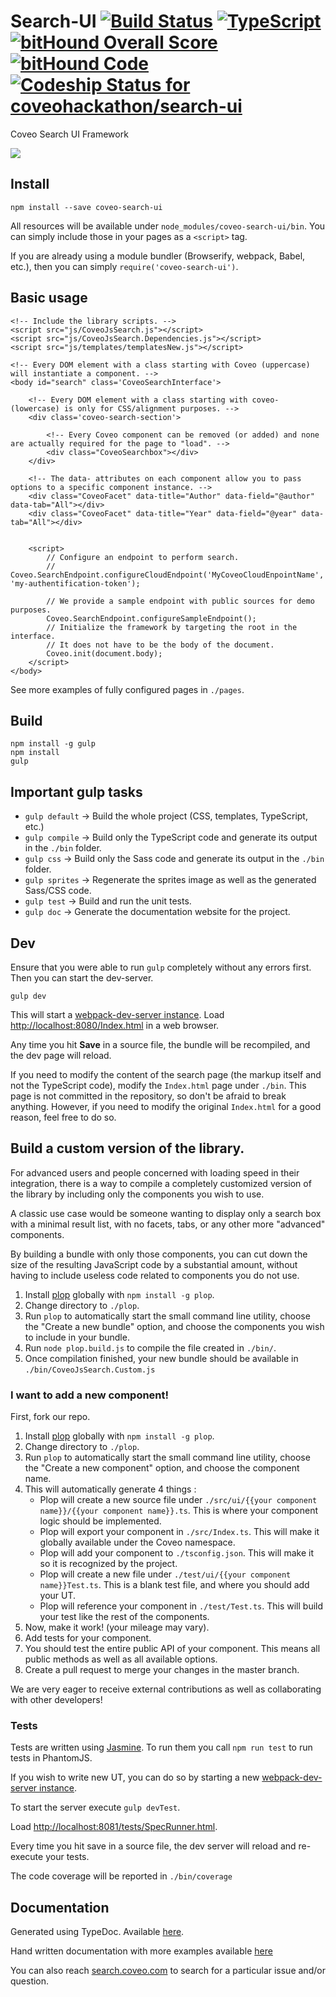 # Search-UI [![Build Status](https://travis-ci.org/coveo/search-ui.svg?branch=master)](https://travis-ci.org/coveo/search-ui) [![TypeScript](https://badges.frapsoft.com/typescript/version/typescript-v18.svg?v=100)](https://github.com/ellerbrock/typescript-badges/) [![bitHound Overall Score](https://www.bithound.io/github/coveo/search-ui/badges/score.svg)](https://www.bithound.io/github/coveo/search-ui) [![bitHound Code](https://www.bithound.io/github/coveo/search-ui/badges/code.svg)](https://www.bithound.io/github/coveo/search-ui) [ ![Codeship Status for coveohackathon/search-ui](https://codeship.com/projects/aa016470-68c2-0134-b6b8-625c6894da4e/status?branch=master)](https://codeship.com/projects/176544)
Coveo Search UI Framework

<img src='./docs/readme.png' />

## Install
    npm install --save coveo-search-ui

All resources will be available under `node_modules/coveo-search-ui/bin`. You can simply include those in your pages as a `<script>` tag.

If you are already using a module bundler (Browserify, webpack, Babel, etc.), then you can simply `require('coveo-search-ui')`.

## Basic usage

```
<!-- Include the library scripts. -->
<script src="js/CoveoJsSearch.js"></script>
<script src="js/CoveoJsSearch.Dependencies.js"></script>
<script src="js/templates/templatesNew.js"></script>

<!-- Every DOM element with a class starting with Coveo (uppercase) will instantiate a component. -->
<body id="search" class='CoveoSearchInterface'>

    <!-- Every DOM element with a class starting with coveo- (lowercase) is only for CSS/alignment purposes. -->
    <div class='coveo-search-section'>

        <!-- Every Coveo component can be removed (or added) and none are actually required for the page to "load". -->
        <div class="CoveoSearchbox"></div>
    </div>

    <!-- The data- attributes on each component allow you to pass options to a specific component instance. -->
    <div class="CoveoFacet" data-title="Author" data-field="@author" data-tab="All"></div>
    <div class="CoveoFacet" data-title="Year" data-field="@year" data-tab="All"></div>


    <script>
        // Configure an endpoint to perform search.
        // Coveo.SearchEndpoint.configureCloudEndpoint('MyCoveoCloudEnpointName', 'my-authentification-token');

        // We provide a sample endpoint with public sources for demo purposes.
        Coveo.SearchEndpoint.configureSampleEndpoint();
        // Initialize the framework by targeting the root in the interface.
        // It does not have to be the body of the document.
        Coveo.init(document.body);
    </script>
</body>

```

See more examples of fully configured pages in `./pages`.

## Build
    npm install -g gulp
    npm install
    gulp

## Important gulp tasks
* `gulp default` -> Build the whole project (CSS, templates, TypeScript, etc.)
* `gulp compile` -> Build only the TypeScript code and generate its output in the `./bin` folder.
* `gulp css` -> Build only the Sass code and generate its output in the `./bin` folder.
* `gulp sprites` -> Regenerate the sprites image as well as the generated Sass/CSS code.
* `gulp test` -> Build and run the unit tests.
* `gulp doc` -> Generate the documentation website for the project.

## Dev

Ensure that you were able to run `gulp` completely without any errors first. Then you can start the dev-server.

    gulp dev

This will start a [webpack-dev-server instance](https://webpack.github.io/docs/webpack-dev-server.html).
Load [http://localhost:8080/Index.html](http://localhost:8080/Index.html) in a web browser.

Any time you hit **Save** in a source file, the bundle will be recompiled, and the dev page will reload.

If you need to modify the content of the search page (the markup itself and not the TypeScript code), modify the `Index.html` page under `./bin`. This page is not committed in the repository, so don't be afraid to break anything. However, if you need to modify the original `Index.html` for a good reason, feel free to do so.

## Build a custom version of the library.

For advanced users and people concerned with loading speed in their integration, there is a way to compile a completely customized version of the library by including only the components you wish to use.

A classic use case would be someone wanting to display only a search box with a minimal result list, with no facets, tabs, or any other more "advanced" components.

By building a bundle with only those components, you can cut down the size of the resulting JavaScript code by a substantial amount, without having to include useless code related to components you do not use.

1. Install [plop](https://github.com/amwmedia/plop) globally with `npm install -g plop`.
2. Change directory to `./plop`.
3. Run `plop` to automatically start the small command line utility, choose the "Create a new bundle" option, and choose the components you wish to include in your bundle.
4. Run `node plop.build.js` to compile the file created in `./bin/`.
5. Once compilation finished, your new bundle should be available in `./bin/CoveoJsSearch.Custom.js`

### I want to add a new component!

First, fork our repo.

1. Install [plop](https://github.com/amwmedia/plop) globally with `npm install -g plop`.
2. Change directory to `./plop`.
3. Run `plop` to automatically start the small command line utility, choose the "Create a new component" option, and choose the component name.
4. This will automatically generate 4 things :
    * Plop will create a new source file under `./src/ui/{{your component name}}/{{your component name}}.ts`. This is where your component logic should be implemented.
    * Plop will export your component in `./src/Index.ts`. This will make it globally available under the Coveo namespace.
    * Plop will add your component to `./tsconfig.json`. This will make it so it is recognized by the project.
    * Plop will create a new file under `./test/ui/{{your component name}}Test.ts`. This is a blank test file, and where you should add your UT.
    * Plop will reference your component in `./test/Test.ts`. This will build your test like the rest of the components.
5. Now, make it work! (your mileage may vary).
6. Add tests for your component.
7. You should test the entire public API of your component. This means all public methods as well as all available options.
8. Create a pull request to merge your changes in the master branch.

We are very eager to receive external contributions as well as collaborating with other developers!

### Tests

Tests are written using [Jasmine](http://jasmine.github.io/2.4/introduction.html). To run them you call `npm run test` to run tests in PhantomJS.

If you wish to write new UT, you can do so by starting a new [webpack-dev-server instance](https://webpack.github.io/docs/webpack-dev-server.html).

To start the server execute `gulp devTest`.

Load [http://localhost:8081/tests/SpecRunner.html](http://localhost:8081/tests/SpecRunner.html).

Every time you hit save in a source file, the dev server will reload and re-execute your tests.

The code coverage will be reported in `./bin/coverage`

## Documentation
Generated using TypeDoc. Available [here](https://coveo.github.io/search-ui/).

Hand written documentation with more examples available [here](https://developers.coveo.com/display/JsSearchV1/JavaScript+Search+Framework+V1+Home)

You can also reach [search.coveo.com](https://search.coveo.com) to search for a particular issue and/or question.
